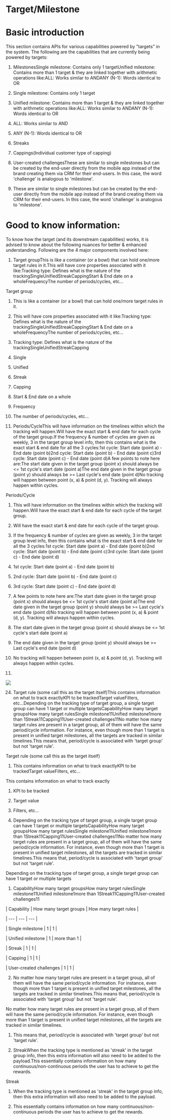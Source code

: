 # Target/Milestone

# Basic introduction

This section contains APIs for various capabilities powered by "targets" in the system. The following are the capabilities that are currently being powered by targets:

1. MilestonesSingle milestone: Contains only 1 targetUnified milestone: Contains more than 1 target & they are linked together with arithmetic operations like:ALL: Works similar to ANDANY (N-1): Words identical to OR

1. Single milestone: Contains only 1 target

2. Unified milestone: Contains more than 1 target & they are linked together with arithmetic operations like:ALL: Works similar to ANDANY (N-1): Words identical to OR

1. ALL: Works similar to AND

2. ANY (N-1): Words identical to OR

6. Streaks

7. Cappings(Individual customer type of capping)

8. User-created challengesThese are similar to single milestones but can be created by the end-user directly from the mobile app instead of the brand creating them via CRM for their end-users. In this case, the word 'challenge' is analogous to 'milestone'.

1. These are similar to single milestones but can be created by the end-user directly from the mobile app instead of the brand creating them via CRM for their end-users. In this case, the word 'challenge' is analogous to 'milestone'.

# Good to know information:

To know how the target (and its downstream capabilities) works, it is advised to know about the following nuances for better & enhanced understanding. Following are the 4 major components involved here:

1. Target groupThis is like a container (or a bowl) that can hold one/more target rules in it.This will have core properties associated with it like:Tracking type: Defines what is the nature of the trackingSingleUnifiedStreakCappingStart & End date on a wholeFrequencyThe number of periods/cycles, etc...

Target group

1. This is like a container (or a bowl) that can hold one/more target rules in it.

2. This will have core properties associated with it like:Tracking type: Defines what is the nature of the trackingSingleUnifiedStreakCappingStart & End date on a wholeFrequencyThe number of periods/cycles, etc...

1. Tracking type: Defines what is the nature of the trackingSingleUnifiedStreakCapping

1. Single

2. Unified

3. Streak

4. Capping

6. Start & End date on a whole

7. Frequency

8. The number of periods/cycles, etc...

12. Periods/CycleThis will have information on the timelines within which the tracking will happen.Will have the exact start & end date for each cycle of the target group.If the frequency & number of cycles are given as weekly, 3 in the target group level info, then this contains what is the exact start & end date for all the 3 cycles:1st cycle: Start date (point a) - End date (point b)2nd cycle: Start date (point b)  - End date (point c)3rd cycle: Start date (point c) - End date (point d)A few points to note here are:The start date given in the target group (point x) should always be <=  1st cycle's start date (point a)The end date given in the target group (point y) should always be >= Last cycle's end date (point d)No tracking will happen between point (x, a) & point (d, y). Tracking will always happen within cycles.

Periods/Cycle

1. This will have information on the timelines within which the tracking will happen.Will have the exact start & end date for each cycle of the target group.

1. Will have the exact start & end date for each cycle of the target group.

3. If the frequency & number of cycles are given as weekly, 3 in the target group level info, then this contains what is the exact start & end date for all the 3 cycles:1st cycle: Start date (point a) - End date (point b)2nd cycle: Start date (point b)  - End date (point c)3rd cycle: Start date (point c) - End date (point d)

1. 1st cycle: Start date (point a) - End date (point b)

2. 2nd cycle: Start date (point b)  - End date (point c)

3. 3rd cycle: Start date (point c) - End date (point d)

7. A few points to note here are:The start date given in the target group (point x) should always be <=  1st cycle's start date (point a)The end date given in the target group (point y) should always be >= Last cycle's end date (point d)No tracking will happen between point (x, a) & point (d, y). Tracking will always happen within cycles.

1. The start date given in the target group (point x) should always be <=  1st cycle's start date (point a)

2. The end date given in the target group (point y) should always be >= Last cycle's end date (point d)

3. No tracking will happen between point (x, a) & point (d, y). Tracking will always happen within cycles.

4. 

![](https://files.readme.io/34ca65052a646b4a5190e7aae8bc23e2ed9a0350b3ed97a72020d1030026cb9f-Screenshot_2024-11-04_at_11.32.00_AM.png)

24. Target rule (some call this as the target itself)This contains information on what to track exactlyKPI to be trackedTarget valueFilters, etc...Depending on the tracking type of target group, a single target group can have 1 target or multiple targetsCapabilityHow many target groupsHow many target rulesSingle milestone11Unified milestone1more than 1Streak11Capping11User-created challenges11No matter how many target rules are present in a target group, all of them will have the same period/cycle information. For instance, even though more than 1 target is present in unified target milestones, all the targets are tracked in similar timelines.This means that, period/cycle is associated with 'target group' but not 'target rule'.

Target rule (some call this as the target itself)

1. This contains information on what to track exactlyKPI to be trackedTarget valueFilters, etc...

This contains information on what to track exactly

1. KPI to be tracked

2. Target value

3. Filters, etc...

5. Depending on the tracking type of target group, a single target group can have 1 target or multiple targetsCapabilityHow many target groupsHow many target rulesSingle milestone11Unified milestone1more than 1Streak11Capping11User-created challenges11No matter how many target rules are present in a target group, all of them will have the same period/cycle information. For instance, even though more than 1 target is present in unified target milestones, all the targets are tracked in similar timelines.This means that, period/cycle is associated with 'target group' but not 'target rule'.

Depending on the tracking type of target group, a single target group can have 1 target or multiple targets

1. CapabilityHow many target groupsHow many target rulesSingle milestone11Unified milestone1more than 1Streak11Capping11User-created challenges11

| Capability | How many target groups | How many target rules |

| --- | --- | --- |

| Single milestone | 1 | 1 |

| Unified milestone | 1 | more than 1 |

| Streak | 1 | 1 |

| Capping | 1 | 1 |

| User-created challenges | 1 | 1 |



2. No matter how many target rules are present in a target group, all of them will have the same period/cycle information. For instance, even though more than 1 target is present in unified target milestones, all the targets are tracked in similar timelines.This means that, period/cycle is associated with 'target group' but not 'target rule'.

No matter how many target rules are present in a target group, all of them will have the same period/cycle information. For instance, even though more than 1 target is present in unified target milestones, all the targets are tracked in similar timelines.

1. This means that, period/cycle is associated with 'target group' but not 'target rule'.

33. StreakWhen the tracking type is mentioned as 'streak' in the target group info, then this extra information will also need to be added to the payload.This essentially contains information on how many continuous/non-continuous periods the user has to achieve to get the rewards.

Streak

1. When the tracking type is mentioned as 'streak' in the target group info, then this extra information will also need to be added to the payload.

2. This essentially contains information on how many continuous/non-continuous periods the user has to achieve to get the rewards.